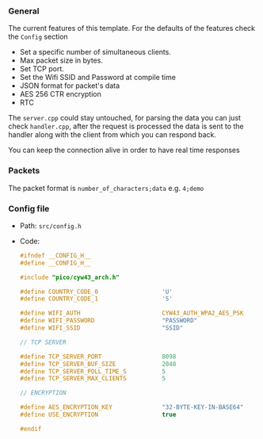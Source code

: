 ### General

The current features of this template. For the defaults of the features check the `Config` section

- Set a specific number of simultaneous clients.
- Max packet size in bytes.
- Set TCP port.
- Set the Wifi SSID and Password at compile time
- JSON format for packet's data
- AES 256 CTR encryption
- RTC

The `server.cpp` could stay untouched, for parsing the data you can just check `handler.cpp`, after the request is processed the data is sent to the handler along with the client from which you can respond back.

You can keep the connection alive in order to have real time responses

### Packets

The packet format is `number_of_characters;data` e.g. `4;demo`

### Config file

- Path: `src/config.h`
- Code:

  ```h
  #ifndef __CONFIG_H__
  #define __CONFIG_H__

  #include "pico/cyw43_arch.h"

  #define COUNTRY_CODE_0                  'U'
  #define COUNTRY_CODE_1                  'S'

  #define WIFI_AUTH                       CYW43_AUTH_WPA2_AES_PSK
  #define WIFI_PASSWORD                   "PASSWORD"
  #define WIFI_SSID                       "SSID"

  // TCP SERVER

  #define TCP_SERVER_PORT                 8098
  #define TCP_SERVER_BUF_SIZE             2048
  #define TCP_SERVER_POLL_TIME_S          5
  #define TCP_SERVER_MAX_CLIENTS          5

  // ENCRYPTION

  #define AES_ENCRYPTION_KEY              "32-BYTE-KEY-IN-BASE64"
  #define USE_ENCRYPTION                  true

  #endif
  ```
